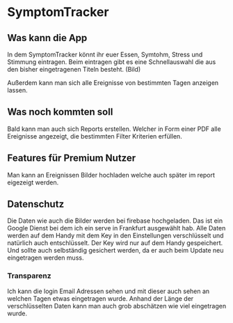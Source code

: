 # SymptomTracker

## Was kann die App
In dem SymptomTracker könnt ihr euer Essen, Symtohm, Stress und Stimmung eintragen. 
Beim eintragen gibt es eine Schnellauswahl die aus den bisher eingetragenen Titeln besteht. 
(Bild)

Außerdem kann man sich alle Ereignisse von bestimmten Tagen anzeigen lassen. 

## Was noch kommten soll 
Bald kann man auch sich Reports erstellen. Welcher in Form einer PDF alle Ereignisse angezeigt, die bestimmten Filter Kriterien erfüllen. 

## Features für Premium Nutzer
Man kann an Ereignissen Bilder hochladen welche auch später im report eigezeigt werden. 

## Datenschutz 
Die Daten wie auch die Bilder werden bei firebase hochgeladen. Das ist ein Google Dienst bei dem ich ein serve in Frankfurt ausgewählt hab. Alle Daten werden auf dem Handy mit dem Key in den Einstellungen verschlüsselt und natürlich auch entschlüsselt. 
Der Key wird nur auf dem Handy gespeichert. Und sollte auch selbständig gesichert werden, da er auch beim Update neu eingetragen werden muss. 

### Transparenz
Ich kann die login Email Adressen sehen und mit dieser auch sehen an welchen Tagen etwas eingetragen wurde. Anhand der Länge der verschlüsselten Daten kann man auch grob abschätzen wie viel eingetragen wurde. 